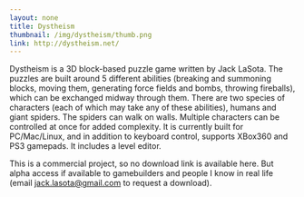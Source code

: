 ```yaml
---
layout: none
title: Dystheism
thumbnail: /img/dystheism/thumb.png
link: http://dystheism.net/
---
```


Dystheism is a 3D block-based puzzle game written by Jack LaSota. The puzzles are built around 5 different abilities (breaking and summoning blocks, moving them, generating force fields and bombs, throwing fireballs), which can be exchanged midway through them. There are two species of characters (each of which may take any of these abilities), humans and giant spiders. The spiders can walk on walls. Multiple characters can be controlled at once for added complexity. It is currently built for PC/Mac/Linux, and in addition to keyboard control, supports XBox360 and PS3 gamepads. It includes a level editor.

This is a commercial project, so no download link is available here. But alpha access if available to gamebuilders and people I know in real life (email <jack.lasota@gmail.com> to request a download).
